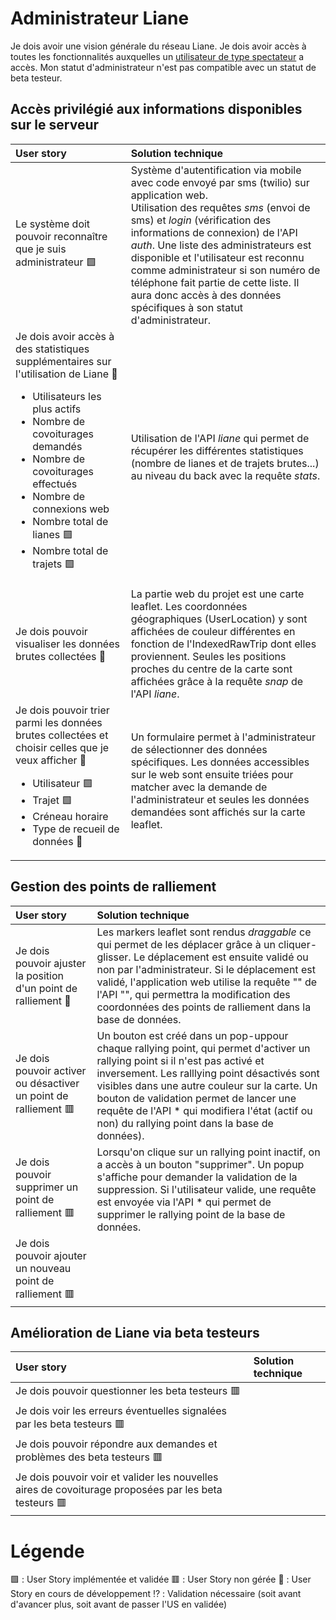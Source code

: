 # Administrateur Liane
Je dois avoir une vision générale du réseau Liane.
Je dois avoir accès à toutes les fonctionnalités auxquelles un [utilisateur de type spectateur](doc/UserStoriesLambda.md) a accès. 
Mon statut d'administrateur n'est pas compatible avec un statut de beta testeur. 

##  Accès privilégié aux informations disponibles sur le serveur
|  User story | Solution technique |
| :---------------| :----------------|
| Le système doit pouvoir reconnaître que je suis administrateur 🟩 | Système d'autentification via mobile avec code envoyé par sms (twilio) sur application web. <br/> Utilisation des requêtes *sms* (envoi de sms) et *login* (vérification des informations de connexion) de l'API *auth*. Une liste des administrateurs est disponible et l'utilisateur est reconnu comme administrateur si son numéro de téléphone fait partie de cette liste. Il aura donc accès à des données spécifiques à son statut d'administrateur. |
| Je dois avoir accès à des statistiques supplémentaires sur l'utilisation de Liane :seedling: <ul><li>Utilisateurs les plus actifs</li><li>Nombre de covoiturages demandés</li><li>Nombre de covoiturages effectués</li><li>Nombre de connexions web</li><li>Nombre total de lianes 🟩</li><li>Nombre total de trajets 🟩</li></ul> | Utilisation de l'API *liane* qui permet de récupérer les différentes statistiques (nombre de lianes et de trajets brutes...) au niveau du back avec la requête *stats*.  |
| Je dois pouvoir visualiser les données brutes collectées :seedling: | La partie web du projet est une carte leaflet. Les coordonnées géographiques (UserLocation) y sont affichées de couleur différentes en fonction de l'IndexedRawTrip dont elles proviennent. Seules les positions proches du centre de la carte sont affichées grâce à la requête *snap* de l'API *liane*. |
| Je dois pouvoir trier parmi les données brutes collectées et choisir celles que je veux afficher :seedling: <ul><li>Utilisateur 🟩</li><li>Trajet 🟩</li><li>Créneau horaire</li><li>Type de recueil de données :seedling:</li></ul>| Un formulaire permet à l'administrateur de sélectionner des données spécifiques. Les données accessibles sur le web sont ensuite triées pour matcher avec la demande de l'administrateur et seules les données demandées sont affichés sur la carte leaflet. |


## Gestion des points de ralliement 
|User story | Solution technique |
| :---------------| :----------------|
| Je dois pouvoir ajuster la position d'un point de ralliement :seedling: | Les markers leaflet sont rendus *draggable* ce qui permet de les déplacer grâce à un cliquer-glisser. Le déplacement est ensuite validé ou non par l'administrateur. Si le déplacement est validé, l'application web utilise la requête "" de l'API "", qui permettra la modification des coordonnées des points de ralliement dans la base de données.|
| Je dois pouvoir activer ou désactiver un point de ralliement 🟥 | Un bouton est créé dans un pop-uppour chaque rallying point, qui permet d'activer un rallying point si il n'est pas activé et inversement. Les ralllying point désactivés sont visibles dans une autre couleur sur la carte. Un bouton de validation permet de lancer une requête de l'API * qui modifiera l'état (actif ou non) du rallying point dans la base de données). |
| Je dois pouvoir supprimer un point de ralliement 🟥 | Lorsqu'on clique sur un rallying point inactif, on a accès à un bouton "supprimer". Un popup s'affiche pour demander la validation de la suppression. Si l'utilisateur valide, une requête est envoyée via l'API * qui permet de supprimer le rallying point de la base de données. |
| Je dois pouvoir ajouter un nouveau point de ralliement 🟥 | |

## Amélioration de Liane via beta testeurs
| User story | Solution technique |
| :---------------| :----------------|
| Je dois pouvoir questionner les beta testeurs 🟥 | |
| Je dois voir les erreurs éventuelles signalées par les beta testeurs 🟥 | |
| Je dois pouvoir répondre aux demandes et problèmes des beta testeurs 🟥 | |
| Je dois pouvoir voir et valider les nouvelles aires de covoiturage proposées par les beta testeurs 🟥| |


# Légende 
🟩 : User Story implémentée et validée 
🟥 : User Story non gérée
:seedling: : User Story en cours de développement
:interrobang: : Validation nécessaire (soit avant d'avancer plus, soit avant de passer l'US en validée) 
